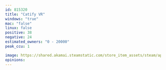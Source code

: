 ```yaml
---
id: 815320
title: "Catify VR"
windows: "true"
mac: "false"
linux: false
positive: 38
negative: 24
estimated_owners: "0 - 20000"
peak_ccu: 1

image: https://shared.akamai.steamstatic.com/store_item_assets/steam/apps/815320/header.jpg?t=1530181468
opinions:
---
```

